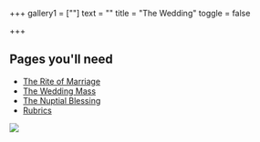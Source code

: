 +++
gallery1 = [""]
text = ""
title = "The Wedding"
toggle = false

+++

## Pages you'll need

* [The Rite of Marriage](https://www.latinmasswedding.com/rite-of-marriage/) 
* [The Wedding Mass](https://www.latinmasswedding.com/wedding-mass/) 
* [The Nuptial Blessing](https://www.latinmasswedding.com/nuptial-blessing/) 
* [Rubrics](https://www.latinmasswedding.com/rubrics/) 

![](/uploads/IMG_0405-min.JPG)
